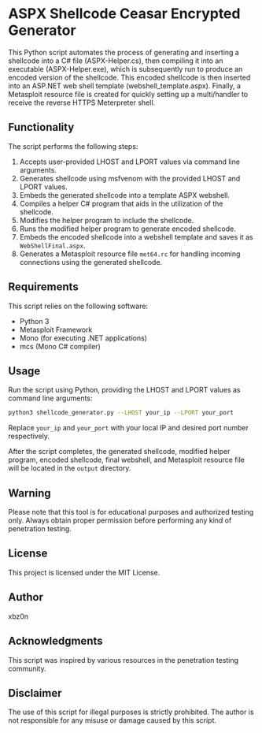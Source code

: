 # ASPX Shellcode Ceasar Encrypted Generator 

This Python script automates the process of generating and inserting a shellcode into a C# file (ASPX-Helper.cs), then compiling it into an executable (ASPX-Helper.exe), which is subsequently run to produce an encoded version of the shellcode. This encoded shellcode is then inserted into an ASP.NET web shell template (webshell_template.aspx). Finally, a Metasploit resource file is created for quickly setting up a multi/handler to receive the reverse HTTPS Meterpreter shell.

## Functionality

The script performs the following steps:

1. Accepts user-provided LHOST and LPORT values via command line arguments.
2. Generates shellcode using msfvenom with the provided LHOST and LPORT values.
3. Embeds the generated shellcode into a template ASPX webshell.
4. Compiles a helper C# program that aids in the utilization of the shellcode.
5. Modifies the helper program to include the shellcode.
6. Runs the modified helper program to generate encoded shellcode.
7. Embeds the encoded shellcode into a webshell template and saves it as `WebShellFinal.aspx`.
8. Generates a Metasploit resource file `met64.rc` for handling incoming connections using the generated shellcode.

## Requirements

This script relies on the following software:

- Python 3
- Metasploit Framework
- Mono (for executing .NET applications)
- mcs (Mono C# compiler)

## Usage

Run the script using Python, providing the LHOST and LPORT values as command line arguments:

```bash
python3 shellcode_generator.py --LHOST your_ip --LPORT your_port
```

Replace `your_ip` and `your_port` with your local IP and desired port number respectively.

After the script completes, the generated shellcode, modified helper program, encoded shellcode, final webshell, and Metasploit resource file will be located in the `output` directory.

## Warning

Please note that this tool is for educational purposes and authorized testing only. Always obtain proper permission before performing any kind of penetration testing.

## License

This project is licensed under the MIT License. 

## Author

xbz0n

## Acknowledgments

This script was inspired by various resources in the penetration testing community.

## Disclaimer

The use of this script for illegal purposes is strictly prohibited. The author is not responsible for any misuse or damage caused by this script.
